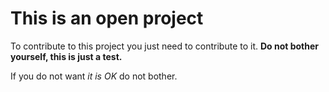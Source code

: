 <h1>This is an open project</h1>
To contribute to this project you just need to contribute to it.
<strong>Do not bother yourself, this is just a test.</strong>

If you do not want <em>it is OK</em> do not bother.
